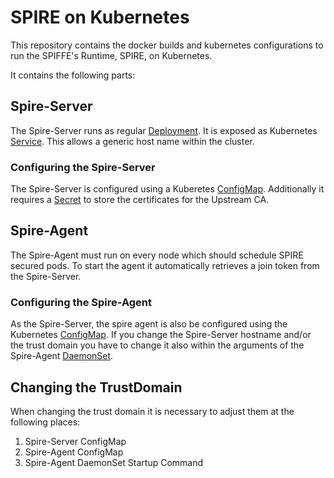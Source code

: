 # SPIRE on Kubernetes

This repository contains the docker builds and kubernetes configurations to run the SPIFFE's Runtime, SPIRE, on Kubernetes.

It contains the following parts:

## Spire-Server
The Spire-Server runs as regular [Deployment](spire-server/k8s/deployment.yaml).
It is exposed as Kubernetes [Service](spire-server/k8s/service.yaml).
This allows a generic host name within the cluster. 

### Configuring the Spire-Server
The Spire-Server is configured using a Kuberetes [ConfigMap](spire-server/k8s/configmap.yaml).
Additionally it requires a [Secret](spire-server/k8s/secrets.yaml) to store the certificates for the Upstream CA.

## Spire-Agent
The Spire-Agent must run on every node which should schedule SPIRE secured pods.
To start the agent it automatically retrieves a join token from the Spire-Server.

### Configuring the Spire-Agent
As the Spire-Server, the spire agent is also be configured using the Kubernetes [ConfigMap](spire-agent/k8s/configmap.yaml).
If you change the Spire-Server hostname and/or the trust domain you have to change it also within the arguments of the Spire-Agent [DaemonSet](spire-agent/k8s/daemonSet.yaml).

## Changing the TrustDomain
When changing the trust domain it is necessary to adjust them at the following places:

 1. Spire-Server ConfigMap
 2. Spire-Agent ConfigMap
 3. Spire-Agent DaemonSet Startup Command
